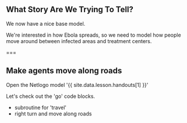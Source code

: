 ---
---

## What Story Are We Trying To Tell?

We now have a nice base model.

We're interested in how Ebola spreads, so we need to model how people move around between infected areas and treatment centers.

===

## Make agents move along roads

Open the Netlogo model '{{ site.data.lesson.handouts[1] }}'

Let's check out the 'go' code blocks.

- subroutine for 'travel'
- right turn and move along roads
